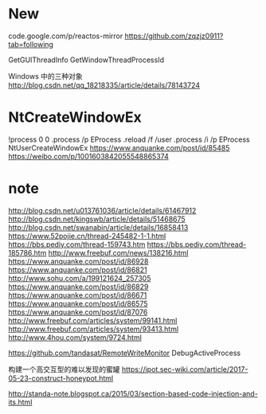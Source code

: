 
# New

code.google.com/p/reactos-mirror
https://github.com/zqzjz0911?tab=following

GetGUIThreadInfo
GetWindowThreadProcessId



Windows 中的三种对象
http://blog.csdn.net/qq_18218335/article/details/78143724

# NtCreateWindowEx


!process 0 0
.process /p EProcess
.reload /f /user
.process /i /p EProcess
NtUserCreateWindowEx
https://www.anquanke.com/post/id/85485
https://weibo.com/p/1001603842055548865374
# note
http://blog.csdn.net/u013761036/article/details/61467912
http://blog.csdn.net/kingswb/article/details/51468675
http://blog.csdn.net/swanabin/article/details/16858413
https://www.52pojie.cn/thread-245482-1-1.html
https://bbs.pediy.com/thread-159743.htm
https://bbs.pediy.com/thread-185786.htm
http://www.freebuf.com/news/138216.html
https://www.anquanke.com/post/id/86928
https://www.anquanke.com/post/id/86821
http://www.sohu.com/a/199121624_257305
https://www.anquanke.com/post/id/86829
https://www.anquanke.com/post/id/86671
https://www.anquanke.com/post/id/86575
https://www.anquanke.com/post/id/87076
http://www.freebuf.com/articles/system/99141.html
http://www.freebuf.com/articles/system/93413.html
http://www.4hou.com/system/9724.html

https://github.com/tandasat/RemoteWriteMonitor
DebugActiveProcess 

构建一个高交互型的难以发现的蜜罐
https://ipot.sec-wiki.com/article/2017-05-23-construct-honeypot.html




http://standa-note.blogspot.ca/2015/03/section-based-code-injection-and-its.html
